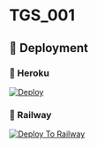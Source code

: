 # TGS_001

## 🚀 Deployment

### 💜 Heroku

[![Deploy](https://www.herokucdn.com/deploy/button.svg)](https://heroku.com/deploy?template=https://github.com/prxpostern/TGS_001)

### 💜 Railway

[![Deploy To Railway](https://railway.app/button.svg)](https://railway.app/new/template?template=https://github.com/prxpostern/TGS_001)
